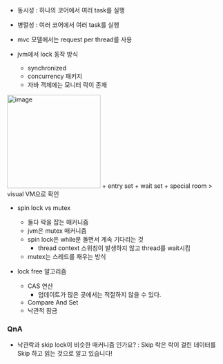 + 동시성 : 하나의 코어에서 여러 task를 실행
+ 병렬성 : 여러 코어에서 여러 task를 실행

+ mvc 모델에서는 request per thread를 사용
+ jvm에서 lock 동작 방식
  - synchronized
  - concurrency 패키지
  - 자바 객체에는 모니터 락이 존재

<img width="216" alt="image" src="https://github.com/user-attachments/assets/c73f11b2-fbb4-4411-b6ad-964e6fe1ba0d">
+ entry set
+ wait set
+ special room
> visual VM으로 확인

+ spin lock vs mutex
  - 둘다 락을 잡는 매커니즘
  - jvm은 mutex 매커니즘
  - spin lock은 while문 돌면서 계속 기다리는 것
    - thread context 스위칭이 발생하지 않고 thread를 wait시킴
  - mutex는 스레드를 재우는 방식

+ lock free 알고리즘
  - CAS 연산
    - 업데이트가 많은 곳에서는 적절하지 않을 수 있다.
  - Compare And Set
  - 낙관적 잠금
    
### QnA
+ 낙관락과 skip lock이 비슷한 매커니즘 인가요? : Skip 락은 락이 걸린 데이터를 Skip 하고 읽는 것으로 알고 있습니다!
